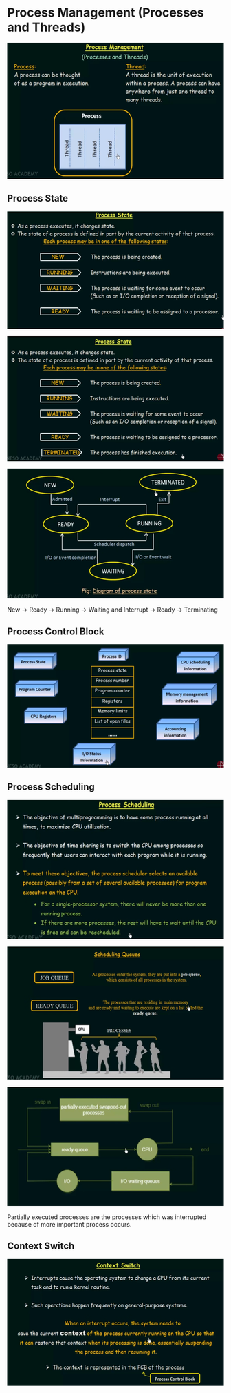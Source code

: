 # Process Management (Processes and Threads)

![img.png](img.png)

## Process State

![img_1.png](img_1.png)

![img_2.png](img_2.png)

![img_3.png](img_3.png)

New -> Ready -> Running -> Waiting and Interrupt -> Ready -> Terminating

## Process Control Block

![img_4.png](img_4.png)

## Process Scheduling

![img_5.png](img_5.png)

![img_6.png](img_6.png)

![img_7.png](img_7.png)

Partially executed processes are the processes which was interrupted because
of more important process occurs.


## Context Switch

![img_8.png](img_8.png)

